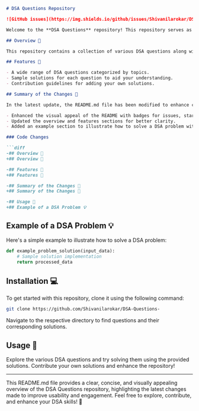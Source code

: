 ```markdown
# DSA Questions Repository

![GitHub issues](https://img.shields.io/github/issues/Shivanilarokar/DSA-Questions-) ![Stars](https://img.shields.io/github/stars/Shivanilarokar/DSA-Questions-) ![Forks](https://img.shields.io/github/forks/Shivanilarokar/DSA-Questions-)

Welcome to the **DSA Questions** repository! This repository serves as a comprehensive resource for practicing and mastering data structures and algorithms.

## Overview 🎉

This repository contains a collection of various DSA questions along with their solutions. It is designed to provide a structured approach to learning and practicing data structures and algorithms.

## Features 🎈

- A wide range of DSA questions categorized by topics.
- Sample solutions for each question to aid your understanding.
- Contribution guidelines for adding your own solutions.

## Summary of the Changes 🔧

In the latest update, the README.md file has been modified to enhance clarity and provide additional information. Below are the key changes made:

- Enhanced the visual appeal of the README with badges for issues, stars, and forks.
- Updated the overview and features sections for better clarity.
- Added an example section to illustrate how to solve a DSA problem with a code snippet.

### Code Changes

```diff
-## Overview 🎈
+## Overview 🎉

-## Features 🎈
+## Features 🎈

-## Summary of the Changes 🔧
+## Summary of the Changes 🔧

-## Usage 📖
+## Example of a DSA Problem 💡
```

## Example of a DSA Problem 💡

Here's a simple example to illustrate how to solve a DSA problem:

```python
def example_problem_solution(input_data):
    # Sample solution implementation
    return processed_data
```

## Installation 💻

To get started with this repository, clone it using the following command:

```bash
git clone https://github.com/Shivanilarokar/DSA-Questions-
```

Navigate to the respective directory to find questions and their corresponding solutions.

## Usage 📖

Explore the various DSA questions and try solving them using the provided solutions. Contribute your own solutions and enhance the repository!

---

This README.md file provides a clear, concise, and visually appealing overview of the DSA Questions repository, highlighting the latest changes made to improve usability and engagement. Feel free to explore, contribute, and enhance your DSA skills! 🚀
```